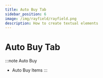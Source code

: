 ```yaml
---
title: Auto Buy Tab
sidebar_position: 6
image: /img/rayfield/rayfield.png
description: How to create textual elements
---
```


# Auto Buy Tab

:::note Auto Buy
- Auto Buy Items
:::
